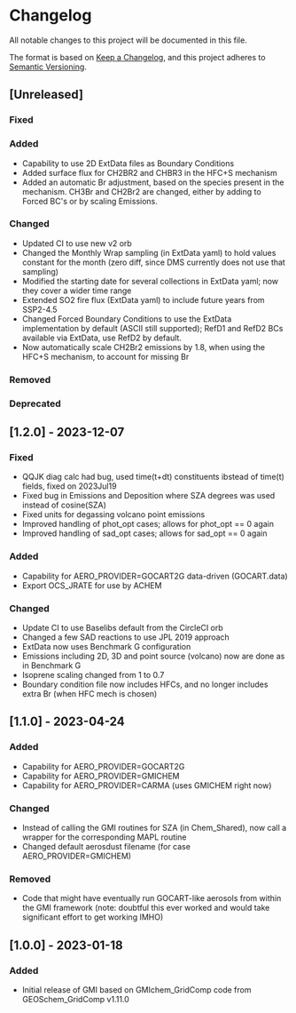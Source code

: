 # Changelog

All notable changes to this project will be documented in this file.

The format is based on [Keep a Changelog](https://keepachangelog.com/en/1.0.0/),
and this project adheres to [Semantic Versioning](https://semver.org/spec/v2.0.0.html).

## [Unreleased]
### Fixed
### Added

- Capability to use 2D ExtData files as Boundary Conditions
- Added surface flux for CH2BR2 and CHBR3 in the HFC+S mechanism
- Added an automatic Br adjustment, based on the species present in the mechanism. CH3Br and CH2Br2 are changed, either by adding to Forced BC's or by scaling Emissions.

### Changed

- Updated CI to use new v2 orb
- Changed the Monthly Wrap sampling (in ExtData yaml) to hold values constant for the month (zero diff, since DMS currently does not use that sampling)
- Modified the starting date for several collections in ExtData yaml; now they cover a wider time range
- Extended SO2 fire flux (ExtData yaml) to include future years from SSP2-4.5
- Changed Forced Boundary Conditions to use the ExtData implementation by default (ASCII still supported); RefD1 and RefD2 BCs available via ExtData, use RefD2 by default.
- Now automatically scale CH2Br2 emissions by 1.8, when using the HFC+S mechanism, to account for missing Br

### Removed
### Deprecated


## [1.2.0] - 2023-12-07

### Fixed

- QQJK diag calc had bug, used time(t+dt) constituents ibstead of time(t) fields, fixed on 2023Jul19
- Fixed bug in Emissions and Deposition where SZA degrees was used instead of cosine(SZA)
- Fixed units for degassing volcano point emissions
- Improved handling of phot_opt cases; allows for phot_opt == 0 again
- Improved handling of sad_opt cases; allows for sad_opt == 0 again

### Added

- Capability for AERO_PROVIDER=GOCART2G data-driven (GOCART.data)
- Export OCS_JRATE for use by ACHEM

### Changed

- Update CI to use Baselibs default from the CircleCI orb
- Changed a few SAD reactions to use JPL 2019 approach
- ExtData now uses Benchmark G configuration
- Emissions including 2D, 3D and point source (volcano) now are done as in Benchmark G
- Isoprene scaling changed from 1 to 0.7
- Boundary condition file now includes HFCs, and no longer includes extra Br (when HFC mech is chosen)


## [1.1.0] - 2023-04-24

### Added

- Capability for AERO_PROVIDER=GOCART2G
- Capability for AERO_PROVIDER=GMICHEM
- Capability for AERO_PROVIDER=CARMA (uses GMICHEM right now)

### Changed

- Instead of calling the GMI routines for SZA (in Chem_Shared), now call a wrapper for the corresponding MAPL routine
- Changed default aerosdust filename (for case AERO_PROVIDER=GMICHEM)

### Removed

- Code that might have eventually run GOCART-like aerosols from within the GMI framework (note: doubtful this ever worked and would take significant effort to get working IMHO)

## [1.0.0] - 2023-01-18

### Added

- Initial release of GMI based on GMIchem_GridComp code from GEOSchem_GridComp v1.11.0

